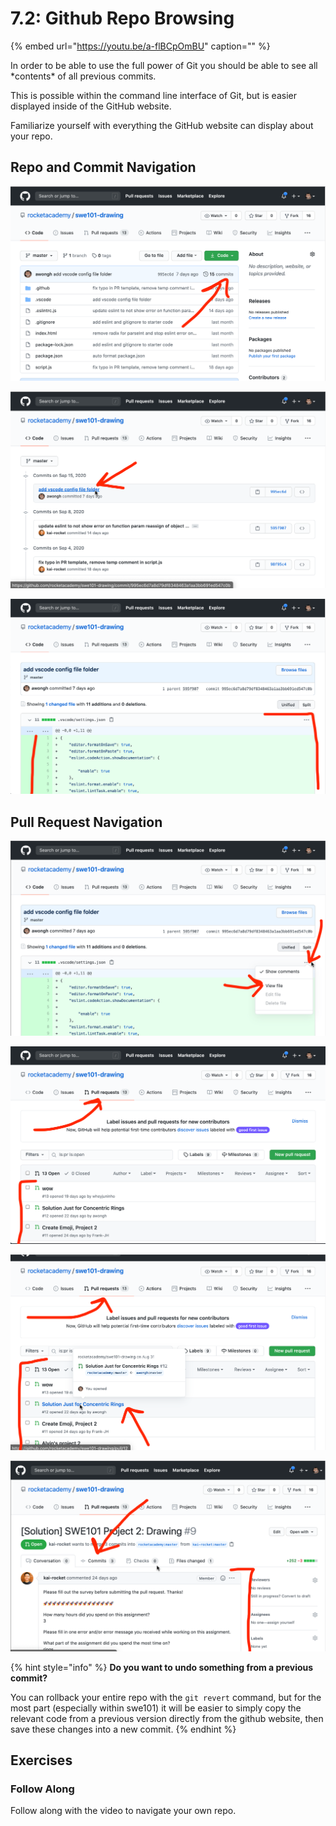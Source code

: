 # 7.2: Github Repo Browsing

{% embed url="https://youtu.be/a-flBCpOmBU" caption="" %}

In order to be able to use the full power of Git you should be able to see all \*contents\* of all previous commits.

This is possible within the command line interface of Git, but is easier displayed inside of the GitHub website.

Familiarize yourself with everything the GitHub website can display about your repo.

## Repo and Commit Navigation

![List of all commits.](../.gitbook/assets/screen-shot-2020-09-22-at-9.09.22-pm.png)

![See detail view of each commit.](../.gitbook/assets/screen-shot-2020-09-22-at-9.11.32-pm.png)

![Diff for \*every\* file. \(Remember a commit can have more than one file\).](../.gitbook/assets/screen-shot-2020-09-22-at-9.12.10-pm.png)

## Pull Request Navigation

![Full page view \(not just diff\) for a single file.](../.gitbook/assets/screen-shot-2020-09-22-at-9.14.16-pm.png)

![List of all pull requests on a repo.](../.gitbook/assets/screen-shot-2020-09-22-at-9.15.17-pm.png)

![Details on a single pull request.](../.gitbook/assets/screen-shot-2020-09-22-at-9.16.06-pm.png)

![Survey and a list of all pull request commits.](../.gitbook/assets/screen-shot-2020-09-22-at-9.18.14-pm.png)

{% hint style="info" %}
**Do you want to undo something from a previous commit?**

You can rollback your entire repo with the `git revert` command, but for the most part \(especially within swe101\) it will be easier to simply copy the relevant code from a previous version directly from the github website, then save these changes into a new commit.
{% endhint %}

## Exercises

### Follow Along

Follow along with the video to navigate your own repo.

